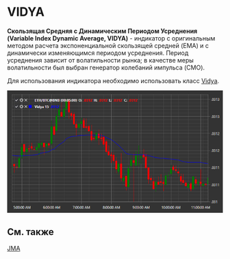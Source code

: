 # VIDYA

**Скользящая Средняя с Динамическим Периодом Усреднения (Variable Index Dynamic Average, VIDYA)** \- индикатор с оригинальным методом расчета экспоненциальной скользящей средней (EMA) и с динамически изменяющимся периодом усреднения. Период усреднения зависит от волатильности рынка; в качестве меры волатильности был выбран генератор колебаний импульса (CMO). 

Для использования индикатора необходимо использовать класс [Vidya](../api/StockSharp.Algo.Indicators.Vidya.html). 

![IndicatorVidya](../images/IndicatorVidya.png)

## См. также

[JMA](IndicatorJurikMovingAverage.md)
